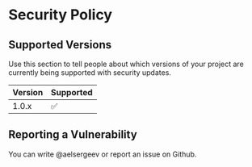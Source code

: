 # Security Policy

## Supported Versions

Use this section to tell people about which versions of your project are
currently being supported with security updates.

| Version | Supported          |
|---------|--------------------|
| 1.0.x   | :white_check_mark: |

## Reporting a Vulnerability

You can write @aelsergeev or report an issue on Github.
